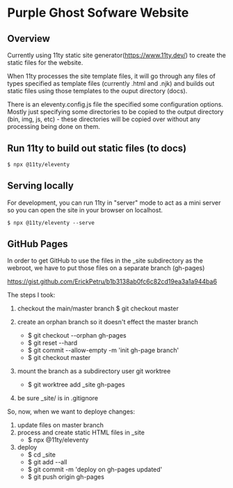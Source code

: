 # Purple Ghost Sofware Website

## Overview

Currently using 11ty static site generator(https://www.11ty.dev/) to create the static files for the website.

When 11ty processes the site template files, it will go through any files of types specified as template files
(currently .html and .njk) and builds out static files using those templates to the ouput directory (docs).

There is an eleventy.config.js file the specified some configuration options. Mostly just specifying some
directories to be copied to the output directory (bin, img, js, etc) - these directories will be copied over
without any processing being done on them.

## Run 11ty to build out static files (to docs)

``
$ npx @11ty/eleventy
``

## Serving locally

For development, you can run 11ty in "server" mode to act as a mini server so you can open the site
in your browser on localhost.

``
$ npx @11ty/eleventy --serve
``

## GitHub Pages

In order to get GitHub to use the files in the \_site subdirectory as the webroot, we have to put
those files on a separate branch (gh-pages)

https://gist.github.com/ErickPetru/b1b3138ab0fc6c82cd19ea3a1a944ba6

The steps I took:

1. checkout the main/master branch
    $ git checkout master

2. create an orphan branch so it doesn't effect the master branch
    - $ git checkout --orphan gh-pages
    - $ git reset --hard
    - $ git commit --allow-empty -m 'init gh-page branch'
    - $ git checkout master

3. mount the branch as a subdirectory user git worktree
    - $ git worktree add \_site gh-pages

4. be sure \_site/ is in .gitignore 

So, now, when we want to deploye changes:

1. update files on master branch
2. process and create static HTML files in \_site
    - $ npx @11ty/eleventy
3. deploy
    - $ cd \_site
    - $ git add --all
    - $ git commit -m 'deploy on gh-pages updated'
    - $ git push origin gh-pages




